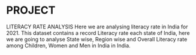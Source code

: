 # PROJECT
LITERACY RATE ANALYSIS
Here we are analysing literacy rate in India for 2021. This dataset contains a record Literacy 
rate each state of India, here we are going to analyse State wise, Region wise and Overall 
Literacy rate among Children, Women and Men in India in India.
